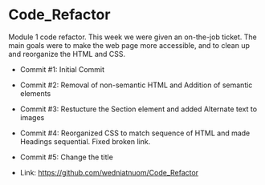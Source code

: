 # Code_Refactor

Module 1 code refactor. This week we were given an on-the-job ticket. The main goals were to make the web page more accessible, and to clean up and reorganize the HTML and CSS.

* Commit #1: Initial Commit

* Commit #2: Removal of non-semantic HTML and Addition of semantic elements

* Commit #3: Restucture the Section element and added Alternate text to images

* Commit #4: Reorganized CSS to match sequence of HTML and made Headings sequential. Fixed broken link.

* Commit #5: Change the title


* Link: https://github.com/wedniatnuom/Code_Refactor